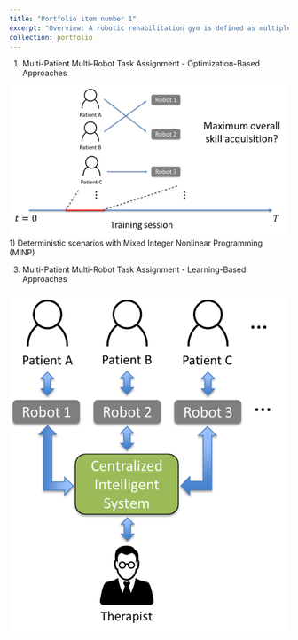 ```yaml
---
title: "Portfolio item number 1"
excerpt: "Overview: A robotic rehabilitation gym is defined as multiple patients training with multiple robots or passive sensorized devices in a group setting. Recent work with such gyms has shown positive rehabilitation outcomes; furthermore, such gyms allow a single therapist to supervise more than one patient, increasing cost-effectiveness. To allow more effective multipatient supervision in future robotic rehabilitation gyms, this project investigates automated systems that can dynamically assign patients to different robots within a session in order to optimize group rehabilitation outcome. <br/><img src='/images/robotic_gym_overview.png'>"
collection: portfolio
---
```


1. Multi-Patient Multi-Robot Task Assignment - Optimization-Based Approaches
<img src='/images/robotic_gym_optimization.png'>
   1) Deterministic scenarios with Mixed Integer Nonlinear Programming (MINP)
   
3. Multi-Patient Multi-Robot Task Assignment - Learning-Based Approaches
<img src='/images/robotic_gym_overview.png'>
